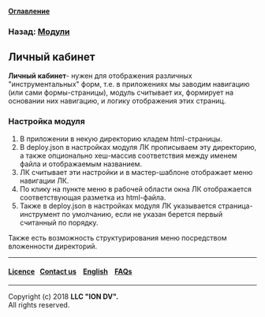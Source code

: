 #### [Оглавление](/docs/ru/index.md)

### Назад: [Модули](/docs/ru/3_modules_description/modules.md)

## Личный кабинет

**Личный кабинет**- нужен для отображения различных "инструментальных" форм, т.е. в приложениях мы заводим навигацию (или сами формы-страницы), модуль считывает их, формирует на основании них навигацию, и логику отображения этих страниц.

### Настройка модуля

1. В приложении в некую директорию кладем html-страницы. 
2. В deploy.json в настройках модуля ЛК прописываем эту директорию, а также опционально хеш-массив соответствия между именем файла и отображаемым названием. 
3. ЛК считывает эти настройки и в мастер-шаблоне отображает меню навигации ЛК. 
4. По клику на пункте меню в рабочей области окна ЛК отображается соответствующая разметка из html-файла.
5. Также в deploy.json в настройках модуля ЛК указывается страница-инструмент по умолчанию, если не указан берется первый считанный по порядку.

Также есть возможность структурирования меню посредством вложенности директорий.

--------------------------------------------------------------------------  


 #### [Licence](/LICENCE.md)&ensp;  [Contact us](https://iondv.ru/index.html) &ensp;  [English](/docs/en/3_modules_description/account.md) &ensp; [FAQs](/faqs.md)  <div><img src="https://mc.iondv.com/watch/local/docs/framework" style="position:absolute; left:-9999px;" height=1 width=1 alt="iondv metrics"></div>         



--------------------------------------------------------------------------  

Copyright (c) 2018 **LLC "ION DV".**   
All rights reserved. 